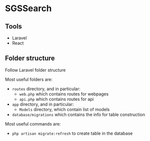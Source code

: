 # SGSSearch

## Tools
- Laravel
- React

## Folder structure
Follow Laravel folder structure

Most useful folders are:
* `routes` directory, and in particular:
  * `web.php` which contains routes for webpages
  * `api.php` which contains routes for api
* `app` directory, and in particular:
  * `Models` directory, which contain list of models
* `database/migrations` which contains the info for table construction

Most useful commands are:
* `php artisan migrate:refresh` to create table in the database